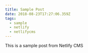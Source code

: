 ```yaml
---
title: Sample Post
date: 2018-08-23T17:27:06.359Z
tags:
  - sample
  - netlify
  - netlifycms
---
```

This is a sample post from Netlify CMS
